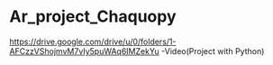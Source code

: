# Ar_project_Chaquopy

https://drive.google.com/drive/u/0/folders/1-AFCzzVShojmvM7vIy5puWAq6IMZekYu -Video(Project with Python)
